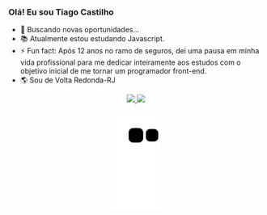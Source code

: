 ### Olá! Eu sou Tiago Castilho

- 🔎 Buscando novas oportunidades...
- 📚 Atualmente estou estudando Javascript.
- ⚡ Fun fact: Após 12 anos no ramo de seguros, dei uma pausa em minha vida profissional para me dedicar inteiramente aos estudos com o objetivo inicial de me tornar um programador front-end.
- 🌎 Sou de Volta Redonda-RJ

<div align="center">
  <a href="https://github.com/TiagoCastilho">
  <img height="150em" src="https://github-readme-stats.vercel.app/api?username=TiagoCastilho&show_icons=true&theme=tokyonight&include_all_commits=true&count_private=true"/>
  <img height="150em" src="https://github-readme-stats.vercel.app/api/top-langs/?username=TiagoCastilho&layout=compact&langs_count=7&theme=tokyonight"/>
</div>
<div align="center">
  
  ![Snake animation](https://github.com/TiagoCastilho/TiagoCastilho/blob/output/github-contribution-grid-snake.svg)
 
</div>

